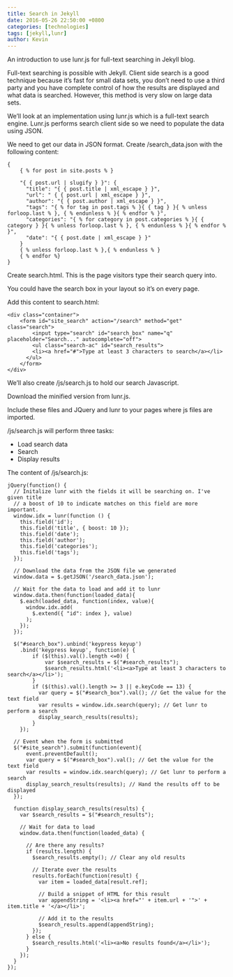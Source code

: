 ```yaml
---
title: Search in Jekyll
date: 2016-05-26 22:50:00 +0800
categories: [technologies]
tags: [jekyll,lunr]
author: Kevin
---
```


An introduction to use lunr.js for full-text searching in Jekyll blog.

Full-text searching is possible with Jekyll. Client side search is a good technique because it’s fast for small data sets, you don’t need to use a third party and you have complete control of how the results are displayed and what data is searched. However, this method is very slow on large data sets.

We’ll look at an implementation using lunr.js which is a full-text search engine. Lunr.js performs search client side so we need to populate the data using JSON.

We need to get our data in JSON format. Create /search_data.json with the following content:

    {
        { % for post in site.posts % }
    
        "{ { post.url | slugify } }": {
          "title": "{ { post.title | xml_escape } }",
          "url": " { { post.url | xml_escape } }",
          "author": "{ { post.author | xml_escape } }",
          "tags": "{ % for tag in post.tags % }{ { tag } }{ % unless forloop.last % }, { % endunless % }{ % endfor % }",
          "categories": "{ % for category in post.categories % }{ { category } }{ % unless forloop.last % }, { % endunless % }{ % endfor % }",
          "date": "{ { post.date | xml_escape } }"
        }
        { % unless forloop.last % },{ % endunless % }
        { % endfor %}
    }



Create search.html. This is the page visitors type their search query into.

You could have the search box in your layout so it’s on every page.

Add this content to search.html:

    <div class="container">
        <form id="site_search" action="/search" method="get" class="search">
            <input type="search" id="search_box" name="q" placeholder="Search..." autocomplete="off">
            <ul class="search-ac" id="search_results">
            <li><a href="#">Type at least 3 characters to search</a></li>
          </ul>
        </form>
    </div>
    
We’ll also create /js/search.js to hold our search Javascript.

Download the minified version from lunr.js.

Include these files and JQuery and lunr to your pages where js files are imported.

/js/search.js will perform three tasks:

* Load search data
* Search
* Display results

The content of /js/search.js:

    jQuery(function() {
      // Initalize lunr with the fields it will be searching on. I've given title
      // a boost of 10 to indicate matches on this field are more important.
      window.idx = lunr(function () {
      	this.field('id');
        this.field('title', { boost: 10 });
        this.field('date');
        this.field('author');
        this.field('categories');
        this.field('tags');
      });
    
      // Download the data from the JSON file we generated
      window.data = $.getJSON('/search_data.json');
    
      // Wait for the data to load and add it to lunr
      window.data.then(function(loaded_data){
        $.each(loaded_data, function(index, value){
          window.idx.add(
            $.extend({ "id": index }, value)
          );
        });
      });
      
      $("#search_box").unbind('keypress keyup')
      	.bind('keypress keyup', function(e) {
      		if ($(this).val().length <=0) {
      			var $search_results = $("#search_results");
      			$search_results.html('<li><a>Type at least 3 characters to search</a></li>');
      		}
      		if ($(this).val().length >= 3 || e.keyCode == 13) {
    	      var query = $("#search_box").val(); // Get the value for the text field
    	      var results = window.idx.search(query); // Get lunr to perform a search
    	      display_search_results(results);
        	}
      	});
    
      // Event when the form is submitted
      $("#site_search").submit(function(event){
          event.preventDefault();
          var query = $("#search_box").val(); // Get the value for the text field
          var results = window.idx.search(query); // Get lunr to perform a search
          display_search_results(results); // Hand the results off to be displayed
      });
    
      function display_search_results(results) {
        var $search_results = $("#search_results");
    
        // Wait for data to load
        window.data.then(function(loaded_data) {
    
          // Are there any results?
          if (results.length) {
            $search_results.empty(); // Clear any old results
    
            // Iterate over the results
            results.forEach(function(result) {
              var item = loaded_data[result.ref];
    
              // Build a snippet of HTML for this result
              var appendString = '<li><a href="' + item.url + '">' + item.title + '</a></li>';
    
              // Add it to the results
              $search_results.append(appendString);
            });
          } else {
            $search_results.html('<li><a>No results found</a></li>');
          }
        });
      }
    });
